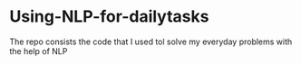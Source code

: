# Using-NLP-for-dailytasks
The repo consists the code that I used tol solve my everyday problems with the help of NLP
